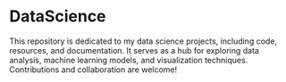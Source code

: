 # DataScience
This repository is dedicated to my data science projects, including code, resources, and documentation. It serves as a hub for exploring data analysis, machine learning models, and visualization techniques. Contributions and collaboration are welcome!
